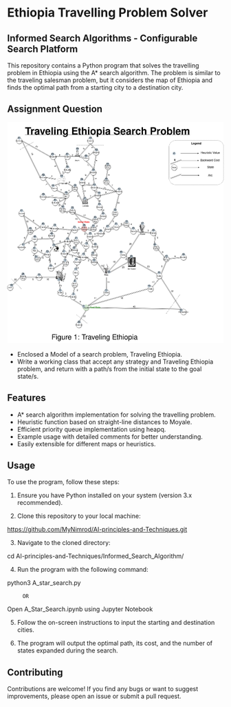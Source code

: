 # Ethiopia Travelling Problem Solver

## Informed Search Algorithms - Configurable Search Platform

This repository contains a Python program that solves the travelling problem in Ethiopia using the A* search algorithm. The problem is similar to the traveling salesman problem, but it considers the map of Ethiopia and finds the optimal path from a starting city to a destination city.

## Assignment Question
![Alt text](Traveling_Ethiopia.jpg)
- Enclosed a Model of a search problem, Traveling Ethiopia. 
- Write a working class that accept any strategy and Traveling Ethiopia problem, and return with a path/s from the initial state to the goal state/s. 
## Features

- A* search algorithm implementation for solving the travelling problem.
- Heuristic function based on straight-line distances to Moyale.
- Efficient priority queue implementation using heapq.
- Example usage with detailed comments for better understanding.
- Easily extensible for different maps or heuristics.

## Usage

To use the program, follow these steps:

1. Ensure you have Python installed on your system (version 3.x recommended).

2. Clone this repository to your local machine:

https://github.com/MyNimrod/AI-principles-and-Techniques.git

3. Navigate to the cloned directory:

cd AI-principles-and-Techniques/Informed_Search_Algorithm/

4. Run the program with the following command:

python3 A_star_search.py
     
         OR
Open A_Star_Search.ipynb using Jupyter Notebook

5. Follow the on-screen instructions to input the starting and destination cities.

6. The program will output the optimal path, its cost, and the number of states expanded during the search.

## Contributing

Contributions are welcome! If you find any bugs or want to suggest improvements, please open an issue or submit a pull request.
